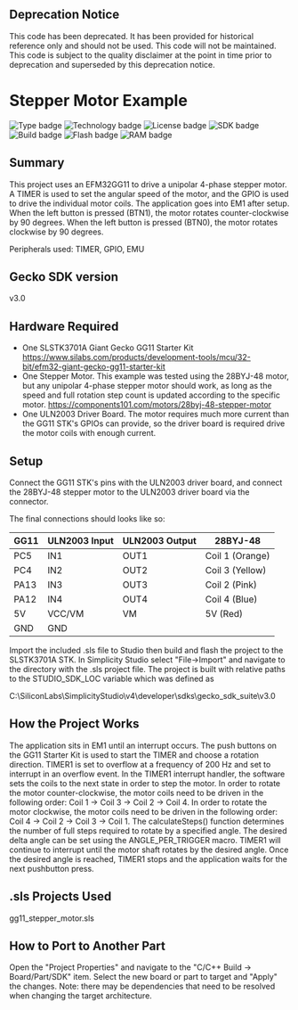 ## Deprecation Notice
This code has been deprecated. It has been provided for historical reference only and should not be used. This code will not be maintained. This code is subject to the quality disclaimer at the point in time prior to deprecation and superseded by this deprecation notice.

# Stepper Motor Example #
![Type badge](https://img.shields.io/badge/dynamic/json?url=https://raw.githubusercontent.com/SiliconLabs/application_examples_ci/master/platform_applications/platform_stepper_motor_common.json&label=Type&query=type&color=green)
![Technology badge](https://img.shields.io/badge/dynamic/json?url=https://raw.githubusercontent.com/SiliconLabs/application_examples_ci/master/platform_applications/platform_stepper_motor_common.json&label=Technology&query=technology&color=green)
![License badge](https://img.shields.io/badge/dynamic/json?url=https://raw.githubusercontent.com/SiliconLabs/application_examples_ci/master/platform_applications/platform_stepper_motor_common.json&label=License&query=license&color=green)
![SDK badge](https://img.shields.io/badge/dynamic/json?url=https://raw.githubusercontent.com/SiliconLabs/application_examples_ci/master/platform_applications/platform_stepper_motor_common.json&label=SDK&query=sdk&color=green)
![Build badge](https://img.shields.io/endpoint?url=https://raw.githubusercontent.com/SiliconLabs/application_examples_ci/master/platform_applications/platform_stepper_motor_build_status.json)
![Flash badge](https://img.shields.io/badge/dynamic/json?url=https://raw.githubusercontent.com/SiliconLabs/application_examples_ci/master/platform_applications/platform_stepper_motor_common.json&label=Flash&query=flash&color=blue)
![RAM badge](https://img.shields.io/badge/dynamic/json?url=https://raw.githubusercontent.com/SiliconLabs/application_examples_ci/master/platform_applications/platform_stepper_motor_common.json&label=RAM&query=ram&color=blue)

## Summary ##

This project uses an EFM32GG11 to drive a unipolar 4-phase stepper motor. A TIMER is used to set the angular speed of the motor, and the GPIO is used to drive the individual motor coils. The application goes into EM1 after setup. When the left button is pressed (BTN1), the motor rotates counter-clockwise by 90 degrees. When the left button is pressed (BTN0), the motor rotates clockwise by 90 degrees.

Peripherals used: TIMER, GPIO, EMU

## Gecko SDK version ##

v3.0

## Hardware Required ##

- One SLSTK3701A Giant Gecko GG11 Starter Kit
<https://www.silabs.com/products/development-tools/mcu/32-bit/efm32-giant-gecko-gg11-starter-kit>
- One Stepper Motor. This example was tested using the 28BYJ-48 motor, but any unipolar 4-phase stepper motor should work, as long as the speed and full rotation step count is updated according to the specific motor.
<https://components101.com/motors/28byj-48-stepper-motor>
- One ULN2003 Driver Board. The motor requires much more current than the GG11 STK's GPIOs can provide, so the driver board is required drive the motor coils with enough current.

## Setup ##

Connect the GG11 STK's pins with the ULN2003 driver board, and connect the 28BYJ-48 stepper motor to the ULN2003 driver board via the connector.

The final connections should looks like so:

| GG11 | ULN2003 Input | ULN2003 Output | 28BYJ-48        |
|------|---------------|----------------|-----------------|
| PC5  | IN1           | OUT1           | Coil 1 (Orange) |
| PC4  | IN2           | OUT2           | Coil 3 (Yellow) |
| PA13 | IN3           | OUT3           | Coil 2 (Pink)   |
| PA12 | IN4           | OUT4           | Coil 4 (Blue)   |
| 5V   | VCC/VM        | VM             | 5V (Red)        |
| GND  | GND           |                |                 |


Import the included .sls file to Studio then build and flash the project to the SLSTK3701A STK.
In Simplicity Studio select "File->Import" and navigate to the directory with the .sls project file.
The project is built with relative paths to the STUDIO_SDK_LOC variable which was defined as

C:\SiliconLabs\SimplicityStudio\v4\developer\sdks\gecko_sdk_suite\v3.0

## How the Project Works ##

The application sits in EM1 until an interrupt occurs. The push buttons on the GG11 Starter Kit is used to start the TIMER and choose a rotation direction. TIMER1 is set to overflow at a frequency of 200 Hz and set to interrupt in an overflow event. In the TIMER1 interrupt handler, the software sets the coils to the next state in order to step the motor. In order to rotate the motor counter-clockwise, the motor coils need to be driven in the following order: Coil 1 -> Coil 3 -> Coil 2 -> Coil 4. In order to rotate the motor clockwise, the motor coils need to be driven in the following order: Coil 4 -> Coil 2 -> Coil 3 -> Coil 1. The calculateSteps() function determines the number of full steps required to rotate by a specified angle. The desired delta angle can be set using the ANGLE_PER_TRIGGER macro. TIMER1 will continue to interrupt until the motor shaft rotates by the desired angle. Once the desired angle is reached, TIMER1 stops and the application waits for the next pushbutton press.

## .sls Projects Used ##

gg11_stepper_motor.sls

## How to Port to Another Part ##

Open the "Project Properties" and navigate to the "C/C++ Build -> Board/Part/SDK" item.  Select the new board or part to target and "Apply" the changes.  Note: there may be dependencies that need to be resolved when changing the target architecture.

